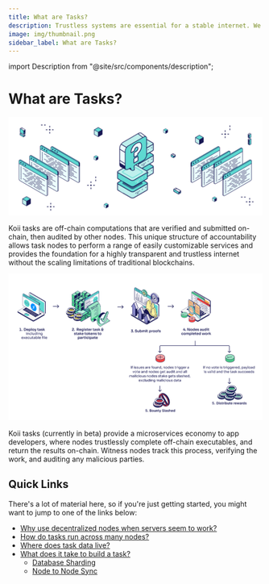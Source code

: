 ```yaml
---
title: What are Tasks?
description: Trustless systems are essential for a stable internet. We're working to make them bigger and better.
image: img/thumbnail.png
sidebar_label: What are Tasks?
---
```


import Description from "@site/src/components/description";

# What are Tasks?

![banner](../img/_What%20are%20tasks_%20(1).svg)

<Description
  text="Trustless systems are essential for a stable internet. We're working to make
  them bigger and better."
/>

Koii tasks are off-chain computations that are verified and submitted on-chain, then audited by other nodes. This unique structure of accountability allows task nodes to perform a range of easily customizable services and provides the foundation for a highly transparent and trustless internet without the scaling limitations of traditional blockchains.

![banner](../img/What%20are%20tasks%20(1).png)

<p>Koii tasks (currently in beta) provide a microservices economy to app developers, where nodes trustlessly complete off-chain executables, and return the results on-chain. Witness nodes track this process, verifying the work, and auditing any malicious parties.</p>

## Quick Links

There's a lot of material here, so if you're just getting started, you might want to jump to one of the links below:

- [Why use decentralized nodes when servers seem to work?](/develop/koii-task-101/what-are-tasks/nodes-vs-servers)<br/>
- [How do tasks run across many nodes?](/develop/koii-task-101/what-are-tasks/gradual-consensus)<br/>
- [Where does task data live?](/develop/koii-task-101/what-are-tasks/runtime-environment)<br/>
- [What does it take to build a task?](/develop/koii-task-101/what-are-tasks/key-components/intro)<br/>
  - [Database Sharding](/develop/koii-task-101/what-are-tasks/key-components/database-sharding)<br/>
  - [Node to Node Sync](/develop/koii-task-101/what-are-tasks/key-components/node-to-node-sync)

